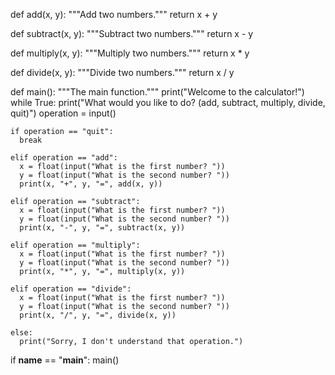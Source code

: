 def add(x, y):
  """Add two numbers."""
  return x + y

def subtract(x, y):
  """Subtract two numbers."""
  return x - y

def multiply(x, y):
  """Multiply two numbers."""
  return x * y

def divide(x, y):
  """Divide two numbers."""
  return x / y

def main():
  """The main function."""
  print("Welcome to the calculator!")
  while True:
    print("What would you like to do? (add, subtract, multiply, divide, quit)")
    operation = input()

    if operation == "quit":
      break

    elif operation == "add":
      x = float(input("What is the first number? "))
      y = float(input("What is the second number? "))
      print(x, "+", y, "=", add(x, y))

    elif operation == "subtract":
      x = float(input("What is the first number? "))
      y = float(input("What is the second number? "))
      print(x, "-", y, "=", subtract(x, y))

    elif operation == "multiply":
      x = float(input("What is the first number? "))
      y = float(input("What is the second number? "))
      print(x, "*", y, "=", multiply(x, y))

    elif operation == "divide":
      x = float(input("What is the first number? "))
      y = float(input("What is the second number? "))
      print(x, "/", y, "=", divide(x, y))

    else:
      print("Sorry, I don't understand that operation.")

if __name__ == "__main__":
  main()
